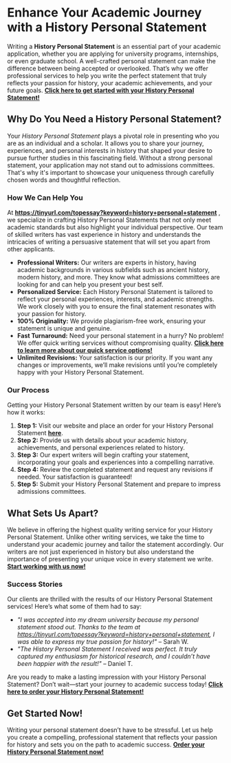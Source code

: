 # Enhance Your Academic Journey with a History Personal Statement

Writing a **History Personal Statement** is an essential part of your academic application, whether you are applying for university programs, internships, or even graduate school. A well-crafted personal statement can make the difference between being accepted or overlooked. That’s why we offer professional services to help you write the perfect statement that truly reflects your passion for history, your academic achievements, and your future goals. [**Click here to get started with your History Personal Statement!**](https://tinyurl.com/topessay?keyword=history+personal+statement)

## Why Do You Need a History Personal Statement?

Your _History Personal Statement_ plays a pivotal role in presenting who you are as an individual and a scholar. It allows you to share your journey, experiences, and personal interests in history that shaped your desire to pursue further studies in this fascinating field. Without a strong personal statement, your application may not stand out to admissions committees. That's why it's important to showcase your uniqueness through carefully chosen words and thoughtful reflection.

### How We Can Help You

At **https://tinyurl.com/topessay?keyword=history+personal+statement** , we specialize in crafting History Personal Statements that not only meet academic standards but also highlight your individual perspective. Our team of skilled writers has vast experience in history and understands the intricacies of writing a persuasive statement that will set you apart from other applicants.

- **Professional Writers:** Our writers are experts in history, having academic backgrounds in various subfields such as ancient history, modern history, and more. They know what admissions committees are looking for and can help you present your best self.
- **Personalized Service:** Each History Personal Statement is tailored to reflect your personal experiences, interests, and academic strengths. We work closely with you to ensure the final statement resonates with your passion for history.
- **100% Originality:** We provide plagiarism-free work, ensuring your statement is unique and genuine.
- **Fast Turnaround:** Need your personal statement in a hurry? No problem! We offer quick writing services without compromising quality. [**Click here to learn more about our quick service options!**](https://tinyurl.com/topessay?keyword=history+personal+statement)
- **Unlimited Revisions:** Your satisfaction is our priority. If you want any changes or improvements, we’ll make revisions until you’re completely happy with your History Personal Statement.

### Our Process

Getting your History Personal Statement written by our team is easy! Here’s how it works:

1. **Step 1:** Visit our website and place an order for your History Personal Statement [**here**](https://tinyurl.com/topessay?keyword=history+personal+statement).
2. **Step 2:** Provide us with details about your academic history, achievements, and personal experiences related to history.
3. **Step 3:** Our expert writers will begin crafting your statement, incorporating your goals and experiences into a compelling narrative.
4. **Step 4:** Review the completed statement and request any revisions if needed. Your satisfaction is guaranteed!
5. **Step 5:** Submit your History Personal Statement and prepare to impress admissions committees.

## What Sets Us Apart?

We believe in offering the highest quality writing service for your History Personal Statement. Unlike other writing services, we take the time to understand your academic journey and tailor the statement accordingly. Our writers are not just experienced in history but also understand the importance of presenting your unique voice in every statement we write. [**Start working with us now!**](https://tinyurl.com/topessay?keyword=history+personal+statement)

### Success Stories

Our clients are thrilled with the results of our History Personal Statement services! Here’s what some of them had to say:

- _"I was accepted into my dream university because my personal statement stood out. Thanks to the team at https://tinyurl.com/topessay?keyword=history+personal+statement, I was able to express my true passion for history!"_ – Sarah W.
- _"The History Personal Statement I received was perfect. It truly captured my enthusiasm for historical research, and I couldn’t have been happier with the result!"_ – Daniel T.

Are you ready to make a lasting impression with your History Personal Statement? Don’t wait—start your journey to academic success today! [**Click here to order your History Personal Statement!**](https://tinyurl.com/topessay?keyword=history+personal+statement)

## Get Started Now!

Writing your personal statement doesn’t have to be stressful. Let us help you create a compelling, professional statement that reflects your passion for history and sets you on the path to academic success. [**Order your History Personal Statement now!**](https://tinyurl.com/topessay?keyword=history+personal+statement)

